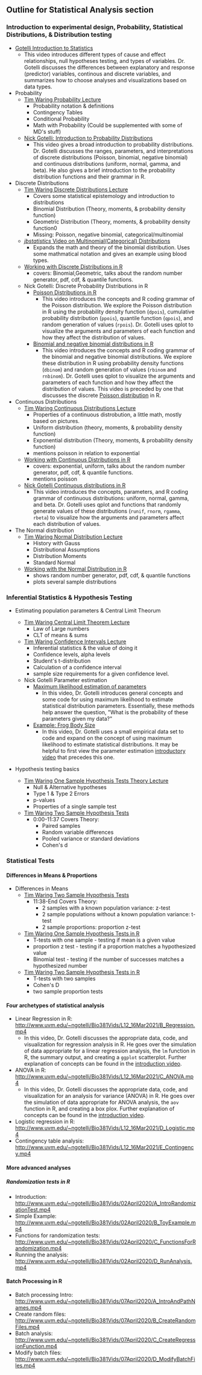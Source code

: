 ## Outline for Statistical Analysis section  

### Introduction to experimental design, Probability, Statistical Distributions, & Distribution testing
* [Gotelli Introduction to Statistics](http://www.uvm.edu/~ngotelli/Bio381Vids/L12_16Mar2021/A_StatsIntro.mp4) 
    * This video introduces different types of cause and effect relationships, null hypotheses testing, and types of variables. Dr. Gotelli discusses the differences between explanatory and response (predictor) variables, continous and discrete variables, and summarizes how to choose analyses and visualizations based on data types. 
* Probability
  * [Tim Waring Probability Lecture](https://www.youtube.com/watch?v=lQ9zQ_s9ha8&list=PLxdDmPeA5NKkqQKwo4hUZeMaoJzmdOddr&index=5)
    * Probability notation & definitions
    * Contingency Tables
    * Conditional Probability
    * Math with Probability (Could be supplemented with some of MD's stuff)
  * [Nick Gotelli: Introduction to Probability Distributions](http://www.uvm.edu/~ngotelli/Bio381Vids/L11_11Mar2021/A_IntroToProbabilityDist.mp4)
    * This video gives a broad introduction to probability distributions. Dr. Gotelli discusses the ranges, parameters, and interpretations of discrete distributions (Poisson, binomial, negative binomial) and continuous distributions (uniform, normal, gamma, and beta). He also gives a brief introduction to the probability distribution functions and their grammar in R.
* Discrete Distributions
  * [Tim Waring Discrete Distributions Lecture](https://www.youtube.com/watch?v=fc_VxxK10ps&list=PLxdDmPeA5NKkqQKwo4hUZeMaoJzmdOddr&index=6&t=1s)
    * Covers some statistical epistemology and introduction to distributions
    * Binomial Distribution (Theory, moments, & probability density function)
    * Geometric Distribution (Theory, moments, & probability density function0
    * Missing: Poisson, negative binomial, categorical/multinomial
  * [*jbstatistics* Video on Multinomial(Categorical) Distributions](https://www.youtube.com/watch?v=syVW7DgvUaY)
    * Expands the math and theory of the binomial distribution. Uses some mathmatical notation and gives an example using blood types.
  * [Working with Discrete Distributions in R](https://www.youtube.com/watch?v=ttZyFbECMDk&list=PLxdDmPeA5NKkqQKwo4hUZeMaoJzmdOddr&index=7)
    * covers: Binomial,Geometric, talks about the random number generator, pdf, cdf, & quantile functions.
  * Nick Gotelli: Discrete Probability Distributions in R
    * [Poisson Distributions in R](http://www.uvm.edu/~ngotelli/Bio381Vids/L11_11Mar2021/B_PoissonGrammar.mp4)
      * This video introduces the concepts and R coding grammar of the Poisson distribution. We explore the Poisson distribution in R using the probability density function (`dpois`), cumulative probability distribution (`ppois`), quantile function (`qpois`), and random generation of values (`rpois`). Dr. Gotelli uses qplot to visualize the arguments and parameters of each function and how they affect the distribution of values.
    * [Binomial and negative binomial distributions in R](http://www.uvm.edu/~ngotelli/Bio381Vids/L11_11Mar2021/C_BinomNegBinom.mp4)
      * This video introduces the concepts and R coding grammar of the binomial and negative binomial distributions. We explore these distribution in R using probability density functions (`dbinom`) and random generation of values (`rbinom` and `rnbinom`). Dr. Gotelli uses qplot to visualize the arguments and parameters of each function and how they affect the distribution of values. This video is preceded by one that discusses the discrete [Poisson distribution](http://www.uvm.edu/~ngotelli/Bio381Vids/L11_11Mar2021/B_PoissonGrammar.mp4) in R.
* Continuous Distributions
  * [Tim Waring Continuous Distributions Lecture](https://www.youtube.com/watch?v=saKPgMgIKFo&list=PLxdDmPeA5NKkqQKwo4hUZeMaoJzmdOddr&index=8)
    * Properties of a continuous distrobution, a little math, mostly based on pictures.
    * Uniform distribution (theory, moments, & probability density function)
    * Exponential distribution (Theory, moments, & probability density function)
    * mentions poisson in relation to exponential 
  * [Working with Continuous Distributions in R](https://www.youtube.com/watch?v=kAeKAcZMOLM&list=PLxdDmPeA5NKkqQKwo4hUZeMaoJzmdOddr&index=9)
    * covers: exponential, uniform, talks about the random number generator, pdf, cdf, & quantile functions.
    * mentions poisson
  * [Nick Gotelli Continuous distributions in R](http://www.uvm.edu/~ngotelli/Bio381Vids/L11_11Mar2021/D_ContinuousDis.mp4)
    * This video introduces the concepts, parameters, and R coding grammar of continuous distributions: uniform, normal, gamma, and beta. Dr. Gotelli uses qplot and functions that randomly generate values of these distributions (`runif`, `rnorm`, `rgamma`, `rbeta`) to visualize how the arguments and parameters affect each distribution of values.
* The Normal distribution
  * [Tim Waring Normal Distribution Lecture](https://www.youtube.com/watch?v=S6-LJEgCX8w&list=PLxdDmPeA5NKkqQKwo4hUZeMaoJzmdOddr&index=10)
    * History with Gauss
    * Distributional Assumptions
    * Distribution Moments
    * Standard Normal
  * [Working with the Normal Distribution in R](https://www.youtube.com/watch?v=JeIxShudFAE&list=PLxdDmPeA5NKkqQKwo4hUZeMaoJzmdOddr&index=13)
    * shows random number generator, pdf, cdf, & quantile functions
    * plots several sample distributions


### Inferential Statistics & Hypothesis Testing
* Estimating population parameters & Central Limit Theorum
  * [Tim Waring Central Limit Theorem Lecture](https://www.youtube.com/watch?v=Ly0NYnLw49s&list=PLxdDmPeA5NKkqQKwo4hUZeMaoJzmdOddr&index=12)
    * Law of Large numbers
    * CLT of means & sums
  * [Tim Waring Confidence Intervals Lecture](https://www.youtube.com/watch?v=oUV4jUMdGQs&list=PLxdDmPeA5NKkqQKwo4hUZeMaoJzmdOddr&index=14)
    * Inferential statistics & the value of doing it
    * Confidence levels, alpha levels
    * Student's t-distribution
    * Calculation of a confidence interval
    * sample size requirements for a given confidence level.
  * Nick Gotelli Parameter estimation
    * [Maximum likelihood estimation of parameters](http://www.uvm.edu/~ngotelli/Bio381Vids/L11_11Mar2021/E_MaxLikeEst.mp4)
      * In this video, Dr. Gotelli introduces general concepts and some code for using maximum likelihood to estimate statistical distribution parameters. Essentially, these methods help answer the question, "What is the probability of these parameters given my data?" 
    * [Example: Frog Body Size](http://www.uvm.edu/~ngotelli/Bio381Vids/L11_11Mar2021/F_FrogSize.mp4)    
      * In this video, Dr. Gotelli uses a small empirical data set to code and expand on the concept of using maximum likelihood to estimate statistical distributions. It may be helpful to first view the parameter estimation [introductory video](http://www.uvm.edu/~ngotelli/Bio381Vids/L11_11Mar2021/E_MaxLikeEst.mp4) that precedes this one.  

* Hypothesis testing basics
  * [Tim Waring One Sample Hypothesis Tests Theory Lecture](https://www.youtube.com/watch?v=3Pw7uKJU8LI&list=PLxdDmPeA5NKkqQKwo4hUZeMaoJzmdOddr&index=16)
    * Null & Alternative hypotheses
    * Type 1 & Type 2 Errors
    * p-values
    * Properties of a single sample test
  * [Tim Waring Two Sample Hypothesis Tests](https://www.youtube.com/watch?v=lFi39kCoiwM&list=PLxdDmPeA5NKkqQKwo4hUZeMaoJzmdOddr&index=18)
    * 0:00-11:37 Covers Theory:
      * Paired samples
      * Random variable differences
      * Pooled variance or standard deviations
      * Cohen's d


### Statistical Tests

#### Differences in Means & Proportions
* Differences in Means
  * [Tim Waring Two Sample Hypothesis Tests](https://www.youtube.com/watch?v=lFi39kCoiwM&list=PLxdDmPeA5NKkqQKwo4hUZeMaoJzmdOddr&index=18)
    * 11:38-End Covers Theory:
      * 2 samples with a known population variance: z-test
      * 2 sample populations without a known population variance: t-test
      * 2 sample proportions: proportion z-test
  * [Tim Waring One Sample Hypothesis Tests in R](https://www.youtube.com/watch?v=mlydrONjh04&list=PLxdDmPeA5NKkqQKwo4hUZeMaoJzmdOddr&index=17)
    * T-tests with one sample - testing if mean is a given value
    * proportion z test - testing if a proportion matches a hypothesized value
    * Binomial test - testing if the number of successes matches a hypothesized number
  * [Tim Waring Two Sample Hypothesis Tests in R](https://www.youtube.com/watch?v=tcrmxMibM0A&list=PLxdDmPeA5NKkqQKwo4hUZeMaoJzmdOddr&index=19)
    * T-tests with two samples
    * Cohen's D
    * two sample proportion tests

#### Four archetypes of statistical analysis
* Linear Regression in R: http://www.uvm.edu/~ngotelli/Bio381Vids/L12_16Mar2021/B_Regression.mp4  
  * In this video, Dr. Gotelli discusses the appropriate data, code, and visualization for regression analysis in R. He goes over the simulation of data appropriate for a linear regression analysis, the `lm` function in R, the summary output, and creating a `ggplot` scatterplot. Further explanation of concepts can be found in the [introduction video](http://www.uvm.edu/~ngotelli/Bio381Vids/L12_16Mar2021/A_StatsIntro.mp4). 
* ANOVA in R: http://www.uvm.edu/~ngotelli/Bio381Vids/L12_16Mar2021/C_ANOVA.mp4
  * In this video, Dr. Gotelli discusses the appropriate data, code, and visualization for an analysis for variance (ANOVA) in R. He goes over the simulation of data appropriate for ANOVA analysis, the `aov` function in R, and creating a box plox. Further explanation of concepts can be found in the [introduction video](http://www.uvm.edu/~ngotelli/Bio381Vids/L12_16Mar2021/A_StatsIntro.mp4). 
* Logistic regression in R: http://www.uvm.edu/~ngotelli/Bio381Vids/L12_16Mar2021/D_Logistic.mp4
* Contingency table analysis: http://www.uvm.edu/~ngotelli/Bio381Vids/L12_16Mar2021/E_Contingency.mp4


#### More advanced analyses

##### Randomization tests in R
* Introduction: http://www.uvm.edu/~ngotelli/Bio381Vids/02April2020/A_IntroRandomizationTest.mp4
* Simple Example: http://www.uvm.edu/~ngotelli/Bio381Vids/02April2020/B_ToyExample.mp4
* Functions for randomization tests: http://www.uvm.edu/~ngotelli/Bio381Vids/02April2020/C_FunctionsForRandomization.mp4
* Running the analysis: http://www.uvm.edu/~ngotelli/Bio381Vids/02April2020/D_RunAnalysis.mp4


#### Batch Processing in R
* Batch processing Intro: http://www.uvm.edu/~ngotelli/Bio381Vids/07April2020/A_IntroAndPathNames.mp4
* Create random files: http://www.uvm.edu/~ngotelli/Bio381Vids/07April2020/B_CreateRandomFiles.mp4
* Batch analysis: http://www.uvm.edu/~ngotelli/Bio381Vids/07April2020/C_CreateRegressionFunction.mp4
* Modify batch files: http://www.uvm.edu/~ngotelli/Bio381Vids/07April2020/D_ModifyBatchFiles.mp4
